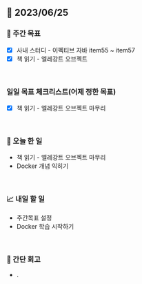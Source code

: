 ## 📅 2023/06/25


### 👏 주간 목표

- [x] 사내 스터디 - 이펙티브 자바 item55 ~ item57 
- [x] 책 읽기 - 엘레강트 오브젝트

<br/>

### 일일 목표 체크리스트(어제 정한 목표)

- [x] 책 읽기 - 엘레강트 오브젝트 마무리

<br/>

### 💯 오늘 한 일

- 책 읽기 - 엘레강트 오브젝트 마무리
- Docker 개념 익히기

<br/>

### 📈 내일 할 일

- 주간목표 설정
- Docker 학습 시작하기

<br/>

### 🤔 간단 회고

- .
 
